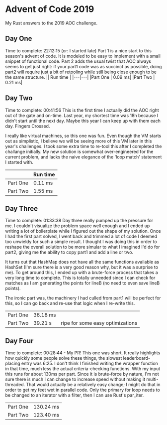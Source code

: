# Advent of Code 2019
My Rust answers to the 2019 AOC challenge.

## Day One
Time to complete: 22:12:15 (or: I started late)
Part 1 is a nice start to this season's advent of code. It is modeled to be easy to implement with a small snippet of functional code. Part 2 adds the usual twist that AOC always seems to get just right: if your part1 code was as succinct as possible, doing part2 will require just a bit of retooling while still being close enough to be the same structure.
|| Run time | 
|---|---|
|Part One | 0.09 ms|
|Part Two | 0.21 ms|

## Day Two
Time to complete: 00:41:56
This is the first time I actually did the AOC right out of the gate and on-time. Last year, my shortest time was 18h because I didn't start until the next day. Maybe this year I can keep up with them each day. Fingers Crossed.

I really like virtual machines, so this one was fun. Even though the VM starts out as simplistic, I believe we will be seeing more of this VM later in this year's challenges. I took some extra time to re-tool this after I completed the challange initially. My new solution is somewhat over-engineered for the current problem, and lacks the naive elegance of the 'loop match' statement I started with.

|| Run time|
| --|-- |
|Part One | 0.11 ms|
|Part Two | 1.55 ms|

## Day Three
Time to complete: 01:33:38 
Day three really pumped up the pressure for me. I couldn't visualize the problem space well enough and I ended up writing a lot of boilerplate while I figured out the shape of my solution. Once I had the first part solved, I went back and trimmed a lot of code I deemed too unwieldy for such a simple result. I thought I was doing this in order to reshape the overall solution to be more simular to what I imagined I'd do for part2, giving me the ability to copy part1 and add a line or two.

It turns out that HashMap does not have all the same functions available as HashSet (I'm sure there is a very good reason why, but it was a surprise to me). To get around this, I ended up with a brute-force process that takes a very long time to complete. This is totally unneeded since I can check for matches as I am generating the points for lineB (no need to even save lineB points).

The ironic part was, the machinery I had culled from part1 will be perfect for this, so I can go back and re-use that logic when I re-write this.

||||
| --|-- |--|
|Part One | 36.18 ms| |
|Part Two | 39.21 s| ripe for some easy optimizations |

## Day Four
Time to complete: 00:28:44 - My PR!
This one was short. It really highlights how quickly some people solve these things, the slowest leaderboard-placing entry was 6:25. I don't think I finished writing the wrapper function in that time, much less the actual criteria-checking functions. With my input this runs for about 130ms per part. Since it is brute-force by nature, I'm not sure there is much I can change to increase speed without making it multi-threaded. That would actually be a relatively easy change; I might do that in order to get my feet wet in parallel code. Only the primary for loop needs to be changed to an iterator with a filter, then I can use Rust's par_iter.

|||
| --|-- |
|Part One | 130.24 ms|
|Part Two | 123.40 ms|

